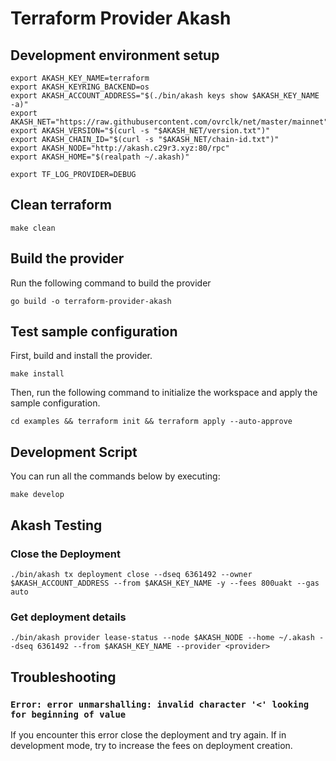 # Terraform Provider Akash

## Development environment setup

```shell
export AKASH_KEY_NAME=terraform
export AKASH_KEYRING_BACKEND=os
export AKASH_ACCOUNT_ADDRESS="$(./bin/akash keys show $AKASH_KEY_NAME -a)"
export AKASH_NET="https://raw.githubusercontent.com/ovrclk/net/master/mainnet"
export AKASH_VERSION="$(curl -s "$AKASH_NET/version.txt")"
export AKASH_CHAIN_ID="$(curl -s "$AKASH_NET/chain-id.txt")"
export AKASH_NODE="http://akash.c29r3.xyz:80/rpc"
export AKASH_HOME="$(realpath ~/.akash)"

export TF_LOG_PROVIDER=DEBUG
```

## Clean terraform
```shell
make clean
```

## Build the provider

Run the following command to build the provider

```shell
go build -o terraform-provider-akash
```

## Test sample configuration

First, build and install the provider.

```shell
make install
```

Then, run the following command to initialize the workspace and apply the sample configuration.

```shell
cd examples && terraform init && terraform apply --auto-approve
```

## Development Script

You can run all the commands below by executing:

```shell
make develop
```

## Akash Testing

### Close the Deployment

```shell
./bin/akash tx deployment close --dseq 6361492 --owner $AKASH_ACCOUNT_ADDRESS --from $AKASH_KEY_NAME -y --fees 800uakt --gas auto
```

### Get deployment details

```shell
./bin/akash provider lease-status --node $AKASH_NODE --home ~/.akash --dseq 6361492 --from $AKASH_KEY_NAME --provider <provider>
```

## Troubleshooting

### `Error: error unmarshalling: invalid character '<' looking for beginning of value`
If you encounter this error close the deployment and try again.
If in development mode, try to increase the fees on deployment creation.